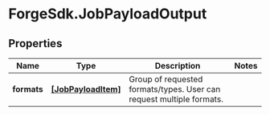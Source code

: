 # ForgeSdk.JobPayloadOutput

## Properties
Name | Type | Description | Notes
------------ | ------------- | ------------- | -------------
**formats** | [**[JobPayloadItem]**](JobPayloadItem.md) | Group of requested formats/types. User can request multiple formats. | 


